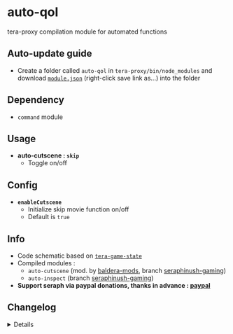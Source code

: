 # auto-qol
tera-proxy compilation module for automated functions

## Auto-update guide
- Create a folder called `auto-qol` in `tera-proxy/bin/node_modules` and download [`module.json`](https://raw.githubusercontent.com/seraphinush-gaming/auto-qol/master/module.json) (right-click save link as...) into the folder

## Dependency
- `command` module

## Usage
- __auto-cutscene : `skip`__
  - Toggle on/off

## Config
- __`enableCutscene`__
  - Initialize skip movie function on/off
  - Default is `true`

## Info
- Code schematic based on [`tera-game-state`](https://github.com/caali-hackerman/tera-game-state)
- Compiled modules :
  - `auto-cutscene` (mod. by [baldera-mods](https://github.com/baldera-mods), branch [seraphinush-gaming](https://github.com/ylennia-archives/auto-cutscene))
  - `auto-inspect` (branch [seraphinush-gaming](https://github.com/ylennia-archives/auto-inspect))
- **Support seraph via paypal donations, thanks in advance : [paypal](https://www.paypal.me/seraphinush)**

## Changelog
<details>

    2.00
    - Refactored into submodules
    1.00
    - Initial commit

</details>
